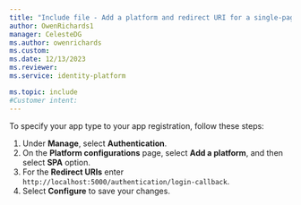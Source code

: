 ```yaml
---
title: "Include file - Add a platform and redirect URI for a single-page application"
author: OwenRichards1
manager: CelesteDG
ms.author: owenrichards
ms.custom:
ms.date: 12/13/2023
ms.reviewer:
ms.service: identity-platform

ms.topic: include
#Customer intent:
---
```


To specify your app type to your app registration, follow these steps:

1. Under **Manage**, select **Authentication**.
1. On the **Platform configurations** page, select **Add a platform**, and then select **SPA** option.
1. For the **Redirect URIs** enter `http://localhost:5000/authentication/login-callback`.
1. Select **Configure** to save your changes.